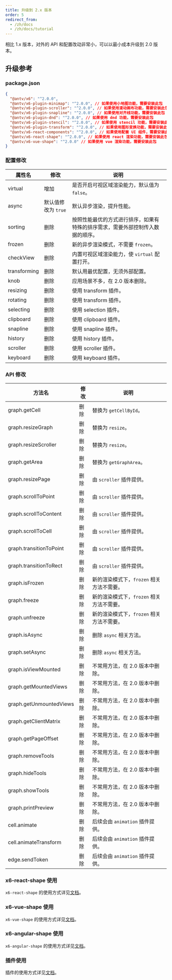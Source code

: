 ```yaml
---
title: 升级到 2.x 版本
order: 5
redirect_from:
  - /zh/docs
  - /zh/docs/tutorial
---
```


相比 1.x 版本，对外的 API 和配置改动非常小，可以以最小成本升级到 2.0 版本。

## 升级参考

### package.json

```json
{
  "@antv/x6": "^2.0.0",
  "@antv/x6-plugin-minimap": "^2.0.0", // 如果使用小地图功能，需要安装此包
  "@antv/x6-plugin-scroller": "^2.0.0", // 如果使用滚动画布功能，需要安装此包
  "@antv/x6-plugin-snapline": "^2.0.0", // 如果使用对齐线功能，需要安装此包
  "@antv/x6-plugin-dnd": "^2.0.0", // 如果使用 dnd 功能，需要安装此包
  "@antv/x6-plugin-stencil": "^2.0.0", // 如果使用 stencil 功能，需要安装此包
  "@antv/x6-plugin-transform": "^2.0.0", // 如果使用图形变换功能，需要安装此包
  "@antv/x6-react-components": "^2.0.0", // 如果使用配套 UI 组件，需要安装此包
  "@antv/x6-react-shape": "^2.0.0", // 如果使用 react 渲染功能，需要安装此包
  "@antv/x6-vue-shape": "^2.0.0" // 如果使用 vue 渲染功能，需要安装此包
}
```

### 配置修改

| 属性名       | 修改                | 说明                                                                        |
|--------------|-------------------|---------------------------------------------------------------------------|
| virtual      | 增加                | 是否开启可视区域渲染能力，默认值为 `false`。                                  |
| async        | 默认值修改为 `true` | 默认异步渲染，提升性能。                                                      |
| sorting      | 删除                | 按照性能最优的方式进行排序，如果有特殊的排序需求，需要外部控制传入数据的顺序。 |
| frozen       | 删除                | 新的异步渲染模式，不需要 `frozen`。                                           |
| checkView    | 删除                | 内置可视区域渲染能力，使 `virtual` 配置打开。                                 |
| transforming | 删除                | 默认用最优配置，无须外部配置。                                                |
| knob         | 删除                | 应用场景不多，在 2.0 版本删除。                                               |
| resizing     | 删除                | 使用 transform 插件。                                                        |
| rotating     | 删除                | 使用 transform 插件。                                                        |
| selecting    | 删除                | 使用 selection 插件。                                                        |
| clipboard    | 删除                | 使用 clipboard 插件。                                                        |
| snapline     | 删除                | 使用 snapline 插件。                                                         |
| history      | 删除                | 使用 history 插件。                                                          |
| scroller     | 删除                | 使用 scroller 插件。                                                         |
| keyboard     | 删除                | 使用 keyboard 插件。                                                         |

### API 修改

| 方法名                  | 修改 | 说明                                    |
|-------------------------|----|---------------------------------------|
| graph.getCell           | 删除 | 替换为 `getCellById`。                   |
| graph.resizeGraph       | 删除 | 替换为 `resize`。                        |
| graph.resizeScroller    | 删除 | 替换为 `resize`。                        |
| graph.getArea           | 删除 | 替换为 `getGraphArea`。                  |
| graph.resizePage        | 删除 | 由 `scroller` 插件提供。                 |
| graph.scrollToPoint     | 删除 | 由 `scroller` 插件提供。                 |
| graph.scrollToContent   | 删除 | 由 `scroller` 插件提供。                 |
| graph.scrollToCell      | 删除 | 由 `scroller` 插件提供。                 |
| graph.transitionToPoint | 删除 | 由 `scroller` 插件提供。                 |
| graph.transitionToRect  | 删除 | 由 `scroller` 插件提供。                 |
| graph.isFrozen          | 删除 | 新的渲染模式下，`frozen` 相关方法不需要。 |
| graph.freeze            | 删除 | 新的渲染模式下，`frozen` 相关方法不需要。 |
| graph.unfreeze          | 删除 | 新的渲染模式下，`frozen` 相关方法不需要。 |
| graph.isAsync           | 删除 | 删除 `async` 相关方法。                  |
| graph.setAsync          | 删除 | 删除 `async` 相关方法。                  |
| graph.isViewMounted     | 删除 | 不常用方法，在 2.0 版本中删除。           |
| graph.getMountedViews   | 删除 | 不常用方法，在 2.0 版本中删除。           |
| graph.getUnmountedViews | 删除 | 不常用方法，在 2.0 版本中删除。           |
| graph.getClientMatrix   | 删除 | 不常用方法，在 2.0 版本中删除。           |
| graph.getPageOffset     | 删除 | 不常用方法，在 2.0 版本中删除。           |
| graph.removeTools       | 删除 | 不常用方法，在 2.0 版本中删除。           |
| graph.hideTools         | 删除 | 不常用方法，在 2.0 版本中删除。           |
| graph.showTools         | 删除 | 不常用方法，在 2.0 版本中删除。           |
| graph.printPreview      | 删除 | 不常用方法，在 2.0 版本中删除。           |
| cell.animate            | 删除 | 后续会由 `animation` 插件提供。          |
| cell.animateTransform   | 删除 | 后续会由 `animation` 插件提供。          |
| edge.sendToken          | 删除 | 后续会由 `animation` 插件提供。          |

### x6-react-shape 使用

`x6-react-shape` 的使用方式详见[文档](/tutorial/intermediate/react)。

### x6-vue-shape 使用

`x6-vue-shape` 的使用方式详见[文档](/tutorial/intermediate/vue)。

### x6-angular-shape 使用

`x6-angular-shape` 的使用方式详见[文档](/tutorial/intermediate/angular)。

### 插件使用

插件的使用方式详见[文档](/tutorial/plugins/transform)。
